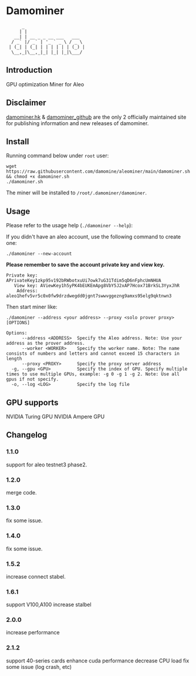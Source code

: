 # Damominer
```shell
      _                       
     | |                      
   __| | __ _ _ __ ___   ___  
  / _` |/ _` | '_ ` _ \ / _ \ 
 | (_| | (_| | | | | | | (_) |
  \__,_|\__,_|_| |_| |_|\___/ 
  ```
                              

## Introduction

GPU optimization Miner for Aleo


## Disclaimer

[damominer.hk](https://www.damominer.hk/) & [damominer_github](https://github.com/damomine) are the only 2 officially maintained site for publishing information and new releases of damominer.


## Install

Running command below under `root` user:
```shell
wget https://raw.githubusercontent.com/damomine/aleominer/main/damominer.sh && chmod +x damominer.sh
./damominer.sh
```

The miner will be installed to `/root/.damominer/damominer`.

## Usage

Please refer to the usage help (`./damominer --help`):

If you didn't have an aleo account, use the following command to create one:

```shell 
./damominer --new-account
```

**Please remember to save the account private key and view key.** 

```shell
Private key: APrivateKey1zkp95v192bRWbotxuUi7owk7uG31Tdim5qD6nFphcUmNHUA
   View key: AViewKey1h5yPK4bEUKEmApg8VbY5J2xAP7Hcox71BrkSL3YyxJhR
    Address: aleo1hefv5vr5c0x0fw9drzdwegdd0jgnt7swwvggezng9amxs95elg9qktnwn3

```

Then start miner like:
```shell
./damominer --address <your address> --proxy <solo prover proxy> [OPTIONS] 
```

```shell
Options:
      --address <ADDRESS>  Specify the Aleo address. Note: Use your address as the prover address.
      --worker <WORKER>    Specify the worker name. Note: The name consists of numbers and letters and cannot exceed 15 characters in length
      --proxy <PROXY>      Specify the proxy server address
  -g, --gpu <GPU>          Specify the index of GPU. Specify multiple times to use multiple GPUs, example: -g 0 -g 1 -g 2. Note: Use all gpus if not specify.
  -o, --log <LOG>          Specify the log file
```

## GPU supports

NVIDIA Turing GPU
NVIDIA Ampere GPU

## Changelog

### 1.1.0
support for aleo testnet3 phase2.   

### 1.2.0
merge code.

### 1.3.0
fix some issue.

### 1.4.0
fix some issue.

### 1.5.2
increase connect stabel.

### 1.6.1
support V100,A100
increase stalbel

### 2.0.0
increase performance

### 2.1.2
support 40-series cards
enhance cuda performance
decrease CPU load
fix some issue (log crash, etc)  
